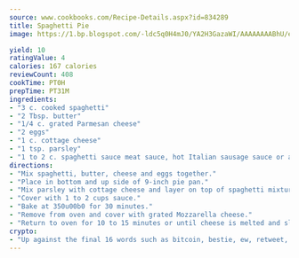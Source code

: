```yaml
---
source: www.cookbooks.com/Recipe-Details.aspx?id=834289
title: Spaghetti Pie
image: https://1.bp.blogspot.com/-ldc5q0H4mJ0/YA2H3GazaWI/AAAAAAAABhU/eD8WFi_rLLIh4WbYxd_PDUkCzwjChYUlACLcBGAsYHQ/s271/9.png

yield: 10
ratingValue: 4
calories: 167 calories
reviewCount: 408
cookTime: PT0H
prepTime: PT31M
ingredients:
- "3 c. cooked spaghetti"
- "2 Tbsp. butter"
- "1/4 c. grated Parmesan cheese"
- "2 eggs"
- "1 c. cottage cheese"
- "1 tsp. parsley"
- "1 to 2 c. spaghetti sauce meat sauce, hot Italian sausage sauce or any type you like"
directions:
- "Mix spaghetti, butter, cheese and eggs together."
- "Place in bottom and up side of 9-inch pie pan."
- "Mix parsley with cottage cheese and layer on top of spaghetti mixture."
- "Cover with 1 to 2 cups sauce."
- "Bake at 350u00b0 for 30 minutes."
- "Remove from oven and cover with grated Mozzarella cheese."
- "Return to oven for 10 to 15 minutes or until cheese is melted and slightly brown."
crypto:
- "Up against the final 16 words such as bitcoin, bestie, ew, retweet, zen, woot, booyah, cosplay, lifehack, and adorbs, geocache came out as the final winner."
---
```

